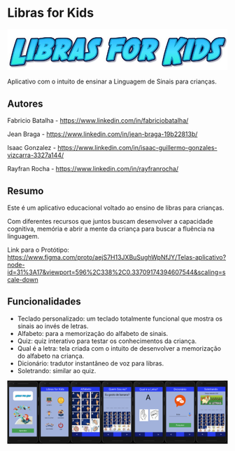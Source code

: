 # Libras for Kids

![logo](/Images/logoLibras4Kids.jpeg)

Aplicativo com o intuito de ensinar a Linguagem de Sinais para crianças.

## Autores
Fabricio Batalha - https://www.linkedin.com/in/fabriciobatalha/

Jean Braga - https://www.linkedin.com/in/jean-braga-19b22813b/

Isaac Gonzalez - https://www.linkedin.com/in/isaac-guillermo-gonzales-vizcarra-3327a144/

Rayfran Rocha - https://www.linkedin.com/in/rayfranrocha/


## Resumo

Este é um aplicativo educacional voltado ao ensino de libras para crianças. 

Com diferentes recursos que juntos buscam desenvolver a capacidade cognitiva, memória e abrir a mente da criança para buscar a fluência na linguagem.

Link para o Protótipo: https://www.figma.com/proto/aejS7H13JXBuSughWpNfJY/Telas-aplicativo?node-id=31%3A17&viewport=596%2C338%2C0.33709174394607544&scaling=scale-down

## Funcionalidades
* Teclado personalizado: um teclado totalmente funcional que mostra os sinais ao invés de letras.
* Alfabeto: para a memorização do alfabeto de sinais.
* Quiz: quiz interativo para testar os conhecimentos da criança. 
* Qual é a letra: tela criada com o intuito de desenvolver a memorização do alfabeto na criança. 
* Dicionário: tradutor instantâneo de voz para libras. 
* Soletrando: similar ao quiz.

![telas](/Images/Telas.png)
